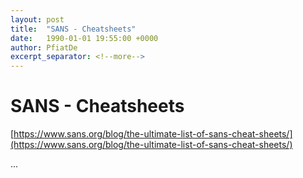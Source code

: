 ```yaml
---
layout: post
title:  "SANS - Cheatsheets"
date:   1990-01-01 19:55:00 +0000
author: PfiatDe
excerpt_separator: <!--more-->
---
```


# SANS - Cheatsheets
[https://www.sans.org/blog/the-ultimate-list-of-sans-cheat-sheets/](https://www.sans.org/blog/the-ultimate-list-of-sans-cheat-sheets/)

...
<!--more-->
